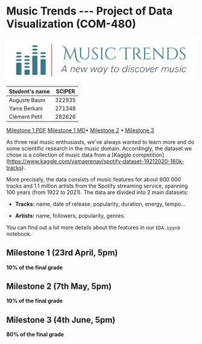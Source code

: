 # Music Trends --- Project of Data Visualization (COM-480)

![Our logo](milestones/logo.png)

| Student's name | SCIPER |
| -------------- | ------ |
| Auguste Baum   | 322935 |
| Yanis Berkani  | 271348 |
| Clément Petit  | 282626 |

[Milestone 1 PDF](milestones/milestone1.pdf) [Milestone 1 MD](milestones/milestone1.md)• [Milestone 2](#milestone-2) • [Milestone 3](#milestone-3)

As three real music enthusiasts, we've always wanted to learn more and
do some scientific research in the music domain. Accordingly, the
dataset we chose is a collection of music data from a [Kaggle competition]
(https://www.kaggle.com/yamaerenay/spotify-dataset-19212020-160k-tracks).

More precisely, the data consists of music features for about 600 000
tracks and 1.1 million artists from the Spotify streaming service,
spanning 100 years (from 1922 to 2021). The data are divided into 2 main
datasets:

-   **Tracks:** name, date of release, popularity, duration, energy,
    tempo...

-   **Artists:** name, followers, popularity, genres.

You can find out a lot more details about the features in our
`EDA.ipynb` notebook.

## Milestone 1 (23rd April, 5pm)

**10% of the final grade**

## Milestone 2 (7th May, 5pm)

**10% of the final grade**

## Milestone 3 (4th June, 5pm)

**80% of the final grade**
